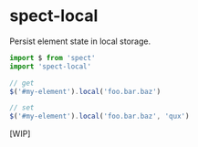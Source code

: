 # spect-local

Persist element state in local storage.

```js
import $ from 'spect'
import 'spect-local'

// get
$('#my-element').local('foo.bar.baz')

// set
$('#my-element').local('foo.bar.baz', 'qux')
```

[WIP]
